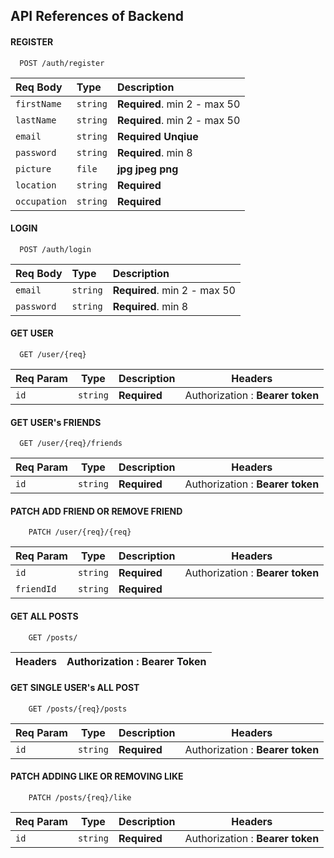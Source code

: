 
## API References of Backend

#### REGISTER

```http
  POST /auth/register
```

| Req Body | Type     | Description                |
| :-------- | :------- | :------------------------- |
| `firstName` | `string` | **Required**. min 2 - max 50 |
| `lastName` | `string` | **Required**. min 2 - max 50 |
| `email` | `string` | **Required** **Unqiue** |
| `password` | `string` | **Required**. min 8 |
| `picture` | `file` | **jpg** **jpeg** **png** |
| `location` | `string` | **Required** |
| `occupation` | `string` | **Required** |

#### LOGIN

```http
  POST /auth/login
```

| Req Body | Type     | Description                |
| :-------- | :------- | :------------------------- |
| `email` | `string` | **Required**. min 2 - max 50 |
| `password` | `string` | **Required**. min 8 |

#### GET USER
```http
  GET /user/{req}
```
| Req Param | Type     | Description                | Headers |
| -------- | ------- | ------------------------- | ------- |
| `id` | `string` | **Required** | Authorization : **Bearer token** |

#### GET USER's FRIENDS
```http
  GET /user/{req}/friends
```
| Req Param | Type     | Description                | Headers |
| -------- | ------- | ------------------------- | ------- |
| `id` | `string` | **Required** | Authorization : **Bearer token** |

#### PATCH ADD FRIEND OR REMOVE FRIEND
```http
    PATCH /user/{req}/{req}
```
| Req Param | Type     | Description                | Headers |
| -------- | ------- | ------------------------- | ------- |
| `id` | `string` | **Required** | Authorization : **Bearer token** |
| `friendId` | `string` | **Required** |

#### GET ALL POSTS
```http
    GET /posts/
```
| Headers | Authorization : **Bearer Token** |
| ------- | ------ |

#### GET SINGLE USER's ALL POST
```http
    GET /posts/{req}/posts
```
| Req Param | Type     | Description                | Headers |
| -------- | ------- | ------------------------- | ------- |
| `id` | `string` | **Required** | Authorization : **Bearer token** |

#### PATCH ADDING LIKE OR REMOVING LIKE
```http
    PATCH /posts/{req}/like
```

| Req Param | Type     | Description                | Headers |
| -------- | ------- | ------------------------- | ------- |
| `id` | `string` | **Required** | Authorization : **Bearer token** |









